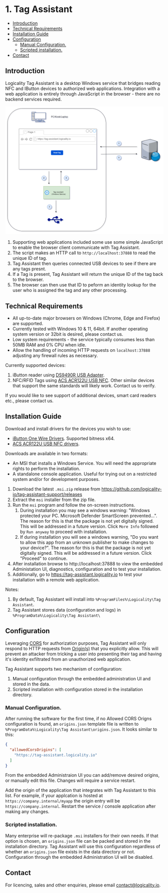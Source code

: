 <!-- omit in toc -->
# 1. Tag Assistant

- [Introduction](#introduction)
- [Technical Requirements](#technical-requirements)
- [Installation Guide](#installation-guide)
- [Configuration](#configuration)
  - [Manual Configuration.](#manual-configuration)
  - [Scripted installation.](#scripted-installation)
- [Contact](#contact)

## Introduction

Logicality Tag Assistant is a desktop Windows service that bridges reading NFC and IButton devices to authorized web applications. Integration with a web application is entirely through JavaScript in the browser - there are no backend services required.

![Diagram](docs/howitworks.png)

1. Supporting web applications included some use some simple JavaScript to enable the browser client communicate with Tag Assistant.
2. The script makes an HTTP call to `http://localhost:37888` to read the unique ID of tag.
3. Tag Assistant then queries connected USB devices to see if there are any tags presnt.
4. If a Tag is present, Tag Assistant will return the unique ID of the tag back to the browser.
5. The browser can then use that ID to peform an identity lookup for the user who is assigned the tag and any other processing.

## Technical Requirements

- All up-to-date major browsers on Windows (Chrome, Edge and Firefox) are supported.
- Currently tested with Windows 10 & 11, 64bit. If another operating system version or 32bit is desired, please contact us.
- Low system requirements - the service typically consumes less than 50MB RAM and 0% CPU when idle.
- Allow the handling of incoming HTTP requests on `localhost:37888` adjusting any firewall rules as necessary.

Currently supported devices:

1. iButton reader using [DS9490R USB Adapter](https://www.maximintegrated.com/en/products/ibutton-one-wire/ibutton/DS9490R.html).
2. NFC/RFID Tags using [ACS ACR122U USB NFC](https://www.acs.com.hk/en/products/3/acr122u-usb-nfc-reader/). Other similar devices that support the same standards will likely work. Contact us to verify.

If you would like to see support of additional devices, smart card readers etc., please contact us.

## Installation Guide

Download and install drivers for the devices you wish to use:

- [iButton One Wire Drivers](https://www.analog.com/en/design-center/evaluation-hardware-and-software/1-wire-sdks/download-1wire-ibutton-drivers.html). Supported bitness x64.
- [ACS ACR122U USB NFC drivers](https://www.acs.com.hk/en/products/3/acr122u-usb-nfc-reader/).

Downloads are available in two formats:

- An MSI that installs a Windows Service. You will need the appropriate rights to perform the installation.
- A standalone console application. Useful for trying out on a restricted system and/or for development purposes.
  
1. Download the latest `.msi.zip` release from https://github.com/logicality-io/tag-assistant-support/releases
2. Extract the `msi` installer from the zip file.
3. Run the `msi` program and follow the on-screen instructions.
   1.  During installation you may see a windows warning: "Windows protected your PC. Microsoft Defender SmartScreen prevented...".  The reason for this is that the package is not yet digitally signed. This will be addressed in a future version. Click `More Info` followed by `Run anyway` to proceed with installation.
   2.  If during installation you will see a windows warning, "Do you want to allow this app from an unknown publisher to make changes to your device?". The reason for this is that the package is not yet digitally signed. This will be addressed in a future version. Click "Proceed" to continue.
4. After installation browse to http://localhost:37888 to view the embedded Administation UI, diagnostics, configuration and to test your installation.
5. Additionally, go to https://tag-assistant.logicality.io to test your installation with a remote web application.

Notes:
1. By default, Tag Assistant will install into `%ProgramFiles%\Logicality\Tag Assistant`.
2. Tag Assistant stores data (configuration and logs) in `%ProgramData%\Logicality\Tag Assistant\`

## Configuration

Leveraging [CORS](https://en.wikipedia.org/wiki/Cross-origin_resource_sharing) for authorization purposes, Tag Assistant will only respond to HTTP requests from [Origin(s)](https://developer.mozilla.org/en-US/docs/Web/HTTP/Headers/Origin) that you explicitly allow. This will prevent an attacker from tricking a user into presenting their tag and having it's identity exfiltrated from an unauthorized web application.

Tag Assistant supports two mechanism of configuration:

1. Manual configuration through the embedded administration UI and stored in the data.
2. Scripted installation with configuration stored in the installation directory.

### Manual Configuration.

After running the software for the first time, if no Allowed CORS Origns configuration is found, an `origins.json` template file is written to
`%ProgramData%\Logicality\Tag Assistant\origins.json`. It looks similar to this:

```json
{
  "allowedCorsOrigins": [
    "https://tag-assistant.logicality.io"
  ]
}
```

From the embedded Administraion UI you can add/remove desired origins, or manually edit this file. Changes will require
a service restart.

Add the origin of the application that integrates with Tag Assistant to this list. For example, if your applcation is hosted
at `https://company.internal/myapp` the origin entry will be `https://company.internal`. Restart the service / console application 
after making any changes. 

### Scripted installation.

Many enterprise will re-package `.msi` installers for their own needs. If that option is chosen, an `origins.json` file can 
be packed and stored in the installation directory. Tag Assistant will use this configuration regardless of whether an `origins.json`
file exists in the data directory or not. Configuration through the embedded Administration UI will be disabled.

## Contact

For licencing, sales and other enquiries, please email contact@logicality.io.
